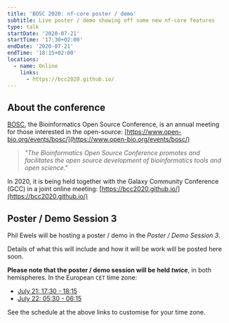 ```yaml
---
title: 'BOSC 2020: nf-core poster / demo'
subtitle: Live poster / demo showing off some new nf-core features
type: talk
startDate: '2020-07-21'
startTime: '17:30+02:00'
endDate: '2020-07-21'
endTime: '18:15+02:00'
locations:
  - name: Online
    links:
      - https://bcc2020.github.io/
---
```


## About the conference

[BOSC](https://www.open-bio.org/events/bosc/), the Bioinformatics Open Source Conference,
is an annual meeting for those interested in the open-source:
[https://www.open-bio.org/events/bosc/](https://www.open-bio.org/events/bosc/)

> _"The Bioinformatics Open Source Conference promotes and facilitates the open source
> development of bioinformatics tools and open science."_

In 2020, it is being held together with the Galaxy Community Conference (GCC) in a joint online meeting:
[https://bcc2020.github.io/](https://bcc2020.github.io/)

## Poster / Demo Session 3

Phil Ewels will be hosting a poster / demo in the _Poster / Demo Session 3_.

Details of what this will include and how it will be work will be posted here soon.

**Please note that the poster / demo session will be held _twice_**, in both hemispheres.
In the European `CET` time zone:

- [July 21: 17:30 - 18:15](https://bcc2020.sched.com/event/cXmk/west-poster-demo-session-3)
- [July 22: 05:30 - 06:15](https://bcc2020.sched.com/event/cXnB/east-poster-demo-session-3)

See the schedule at the above links to customise for your time zone.
